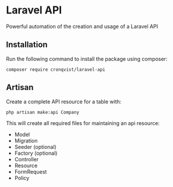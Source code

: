 # Laravel API
Powerful automation of the creation and usage of a Laravel API

## Installation

Run the following command to install the package using composer:

`composer require cronqvist/laravel-api`

## Artisan
Create a complete API resource for a table with: 

`php artisan make:api Company`

This will create all required files for maintaining an api resource:
- Model
- Migration
- Seeder (optional)
- Factory (optional)
- Controller
- Resource
- FormRequest
- Policy
